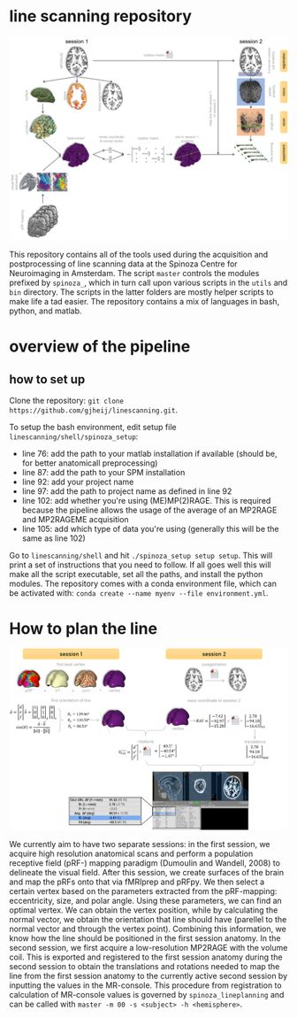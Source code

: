 # line scanning repository

![plot](https://github.com/gjheij/linescanning/blob/master/linescanning/examples/figures/20201106_workflow_acquisition_third_attempt.png)

This repository contains all of the tools used during the acquisition and postprocessing of line scanning data at the Spinoza Centre for Neuroimaging in Amsterdam. The script `master` controls the modules prefixed by `spinoza_`, which in turn call upon various scripts in the `utils` and `bin` directory. The scripts in the latter folders are mostly helper scripts to make life a tad easier. The repository contains a mix of languages in bash, python, and matlab.

# overview of the pipeline

## how to set up
Clone the repository: `git clone https://github.com/gjheij/linescanning.git`.

To setup the bash environment, edit setup file `linescanning/shell/spinoza_setup`:
- line 76: add the path to your matlab installation if available (should be, for better anatomicall preprocessing)
- line 87: add the path to your SPM installation
- line 92: add your project name
- line 97: add the path to project name as defined in line 92
- line 102: add whether you're using (ME)MP(2)RAGE. This is required because the pipeline allows the usage of the average of an MP2RAGE and MP2RAGEME acquisition
- line 105: add which type of data you're using (generally this will be the same as line 102)

Go to `linescanning/shell` and hit `./spinoza_setup setup setup`. This will print a set of instructions that you need to follow. If all goes well this will make all the script executable, set all the paths, and install the python modules. The repository comes with a conda environment file, which can be activated with: `conda create --name myenv --file environment.yml`.

# How to plan the line

![plot](https://github.com/gjheij/linescanning/blob/master/linescanning/examples/figures/20201215_detailedintermezzo.png)

We currently aim to have two separate sessions: in the first session, we acquire high resolution anatomical scans and perform a population receptive field (pRF-) mapping paradigm (Dumoulin and Wandell, 2008) to delineate the visual field. After this session, we create surfaces of the brain and map the pRFs onto that via fMRIprep and pRFpy. We then select a certain vertex based on the parameters extracted from the pRF-mapping: eccentricity, size, and polar angle. Using these parameters, we can find an optimal vertex. We can obtain the vertex position, while by calculating the normal vector, we obtain the orientation that line should have (parellel to the normal vector and through the vertex point). Combining this information, we know how the line should be positioned in the first session anatomy. In the second session, we first acquire a low-resolution MP2RAGE with the volume coil. This is exported and registered to the first session anatomy during the second session to obtain the translations and rotations needed to map the line from the first session anatomy to the currently active second session by inputting the values in the MR-console. This procedure from registration to calculation of MR-console values is governed by `spinoza_lineplanning` and can be called with `master -m 00 -s <subject> -h <hemisphere>`. 
